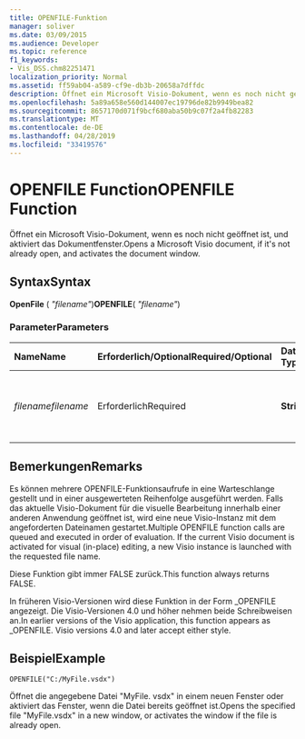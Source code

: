 ```yaml
---
title: OPENFILE-Funktion
manager: soliver
ms.date: 03/09/2015
ms.audience: Developer
ms.topic: reference
f1_keywords:
- Vis_DSS.chm82251471
localization_priority: Normal
ms.assetid: ff59ab04-a589-cf9e-db3b-20658a7dffdc
description: Öffnet ein Microsoft Visio-Dokument, wenn es noch nicht geöffnet ist, und aktiviert das Dokumentfenster.
ms.openlocfilehash: 5a89a658e560d144007ec19796de82b9949bea82
ms.sourcegitcommit: 8657170d071f9bcf680aba50b9c07f2a4fb82283
ms.translationtype: MT
ms.contentlocale: de-DE
ms.lasthandoff: 04/28/2019
ms.locfileid: "33419576"
---
```

# <a name="openfile-function"></a><span data-ttu-id="e0e20-103">OPENFILE Function</span><span class="sxs-lookup"><span data-stu-id="e0e20-103">OPENFILE Function</span></span>

<span data-ttu-id="e0e20-104">Öffnet ein Microsoft Visio-Dokument, wenn es noch nicht geöffnet ist, und aktiviert das Dokumentfenster.</span><span class="sxs-lookup"><span data-stu-id="e0e20-104">Opens a Microsoft Visio document, if it's not already open, and activates the document window.</span></span>
  
## <a name="syntax"></a><span data-ttu-id="e0e20-105">Syntax</span><span class="sxs-lookup"><span data-stu-id="e0e20-105">Syntax</span></span>

 <span data-ttu-id="e0e20-106">**OpenFile** ( _"filename"_)</span><span class="sxs-lookup"><span data-stu-id="e0e20-106">**OPENFILE**( _"filename"_)</span></span>
  
### <a name="parameters"></a><span data-ttu-id="e0e20-107">Parameter</span><span class="sxs-lookup"><span data-stu-id="e0e20-107">Parameters</span></span>

|<span data-ttu-id="e0e20-108">**Name**</span><span class="sxs-lookup"><span data-stu-id="e0e20-108">**Name**</span></span>|<span data-ttu-id="e0e20-109">**Erforderlich/Optional**</span><span class="sxs-lookup"><span data-stu-id="e0e20-109">**Required/Optional**</span></span>|<span data-ttu-id="e0e20-110">**Datentyp**</span><span class="sxs-lookup"><span data-stu-id="e0e20-110">**Data Type**</span></span>|<span data-ttu-id="e0e20-111">**Beschreibung**</span><span class="sxs-lookup"><span data-stu-id="e0e20-111">**Description**</span></span>|
|:-----|:-----|:-----|:-----|
| <span data-ttu-id="e0e20-112">_filename_</span><span class="sxs-lookup"><span data-stu-id="e0e20-112">_filename_</span></span> <br/> |<span data-ttu-id="e0e20-113">Erforderlich</span><span class="sxs-lookup"><span data-stu-id="e0e20-113">Required</span></span>  <br/> |<span data-ttu-id="e0e20-114">**String**</span><span class="sxs-lookup"><span data-stu-id="e0e20-114">**String**</span></span> <br/> |<span data-ttu-id="e0e20-115">Der Name der Datei, einschließlich des Dateipfads, der geöffnet werden soll.</span><span class="sxs-lookup"><span data-stu-id="e0e20-115">The name of the file, including file path, you want to open.</span></span>  <br/> |
   
## <a name="remarks"></a><span data-ttu-id="e0e20-116">Bemerkungen</span><span class="sxs-lookup"><span data-stu-id="e0e20-116">Remarks</span></span>

<span data-ttu-id="e0e20-p101">Es können mehrere OPENFILE-Funktionsaufrufe in eine Warteschlange gestellt und in einer ausgewerteten Reihenfolge ausgeführt werden. Falls das aktuelle Visio-Dokument für die visuelle Bearbeitung innerhalb einer anderen Anwendung geöffnet ist, wird eine neue Visio-Instanz mit dem angeforderten Dateinamen gestartet.</span><span class="sxs-lookup"><span data-stu-id="e0e20-p101">Multiple OPENFILE function calls are queued and executed in order of evaluation. If the current Visio document is activated for visual (in-place) editing, a new Visio instance is launched with the requested file name.</span></span> 
  
<span data-ttu-id="e0e20-119">Diese Funktion gibt immer FALSE zurück.</span><span class="sxs-lookup"><span data-stu-id="e0e20-119">This function always returns FALSE.</span></span> 
  
<span data-ttu-id="e0e20-p102">In früheren Visio-Versionen wird diese Funktion in der Form _OPENFILE angezeigt. Die Visio-Versionen 4.0 und höher nehmen beide Schreibweisen an.</span><span class="sxs-lookup"><span data-stu-id="e0e20-p102">In earlier versions of the Visio application, this function appears as _OPENFILE. Visio versions 4.0 and later accept either style.</span></span> 
  
## <a name="example"></a><span data-ttu-id="e0e20-122">Beispiel</span><span class="sxs-lookup"><span data-stu-id="e0e20-122">Example</span></span>

 `OPENFILE("C:/MyFile.vsdx")`
  
<span data-ttu-id="e0e20-123">Öffnet die angegebene Datei "MyFile. vsdx" in einem neuen Fenster oder aktiviert das Fenster, wenn die Datei bereits geöffnet ist.</span><span class="sxs-lookup"><span data-stu-id="e0e20-123">Opens the specified file "MyFile.vsdx" in a new window, or activates the window if the file is already open.</span></span> 
  

